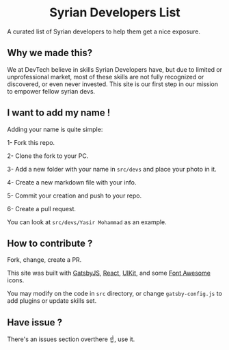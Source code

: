 <h1 align="center">
  Syrian Developers List
</h1>

A curated list of Syrian developers to help them get a nice exposure.


## Why we made this?

We at DevTech believe in skills Syrian Developers have, but due to limited or unprofessional market, most of these skills are not fully recognized or discovered, or even never invested. This site is our first step in our mission to empower fellow syrian devs.


## I want to add my name !

Adding your name is quite simple:

1- Fork this repo.

2- Clone the fork to your PC.

3- Add a new folder with your name in `src/devs` and place your photo in it.

4- Create a new markdown file with your info.

5- Commit your creation and push to your repo.

6- Create a pull request.

You can look at `src/devs/Yasir Mohammad` as an example.


## How to contribute ?

Fork, change, create a PR.

This site was built with [GatsbyJS](https://www.gatsbyjs.org/), [React](https://www.gatsbyjs.org/), [UIKit](https://getuikit.com/), and some [Font Awesome](https://fontawesome.com) icons.

You may modify on the code in `src` directory, or change `gatsby-config.js` to add plugins or update skills set.


## Have issue ?

There's an issues section overthere ☝, use it.
